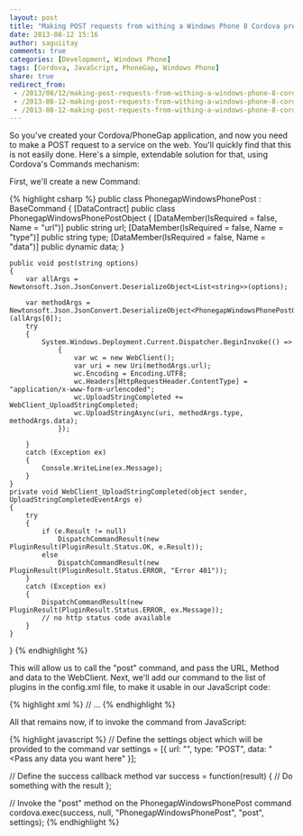 ```yaml
---
layout: post
title: "Making POST requests from withing a Windows Phone 8 Cordova project"
date: 2013-08-12 15:16
author: saguiitay
comments: true
categories: [Development, Windows Phone]
tags: [Cordova, JavaScript, PhoneGap, Windows Phone]
share: true
redirect_from:
 - /2013/08/12/making-post-requests-from-withing-a-windows-phone-8-cordova-project/
 - /2013-08-12-making-post-requests-from-withing-a-windows-phone-8-cordova-project/
 - /2013-08-12-making-post-requests-from-withing-a-windows-phone-8-cordova-project
---
```

So you've created your Cordova/PhoneGap application, and now you need to make a POST request to a service on the web. 
You'll quickly find that this is not easily done. Here's a simple, extendable solution for that, using Cordova's Commands mechanism:

First, we'll create a new Command:

{% highlight csharp %}
public class PhonegapWindowsPhonePost : BaseCommand
{
    [DataContract]
    public class PhonegapWindowsPhonePostObject
    {
        [DataMember(IsRequired = false, Name = "url")]
        public string url;
        [DataMember(IsRequired = false, Name = "type")]
        public string type;
        [DataMember(IsRequired = false, Name = "data")]
        public dynamic data;
    }
    
    public void post(string options)
    {
        var allArgs = Newtonsoft.Json.JsonConvert.DeserializeObject<List<string>>(options);
        
        var methodArgs = Newtonsoft.Json.JsonConvert.DeserializeObject<PhonegapWindowsPhonePostObject>(allArgs[0]);
        try
        {
            System.Windows.Deployment.Current.Dispatcher.BeginInvoke(() =>
                {
                    var wc = new WebClient();
                    var uri = new Uri(methodArgs.url);
                    wc.Encoding = Encoding.UTF8;
                    wc.Headers[HttpRequestHeader.ContentType] = "application/x-www-form-urlencoded";
                    wc.UploadStringCompleted += WebClient_UploadStringCompleted;
                    wc.UploadStringAsync(uri, methodArgs.type, methodArgs.data);
                });
        
        }
        catch (Exception ex)
        {
            Console.WriteLine(ex.Message);
        }
    }
    private void WebClient_UploadStringCompleted(object sender, UploadStringCompletedEventArgs e)
    {
        try
        {
            if (e.Result != null)
                DispatchCommandResult(new PluginResult(PluginResult.Status.OK, e.Result));
            else
                DispatchCommandResult(new PluginResult(PluginResult.Status.ERROR, "Error 401"));
        }
        catch (Exception ex)
        {
            DispatchCommandResult(new PluginResult(PluginResult.Status.ERROR, ex.Message));
            // no http status code available
        }
    }
}
{% endhighlight %}


This will allow us to call the "post" command, and pass the URL, Method and data to the WebClient. Next, we'll add our command to the list of
plugins in the config.xml file, to make it usable in our JavaScript code:

{% highlight xml %}
<plugins>
	<plugin name="Device"/>
    // ...
	<plugin name="InAppBrowser"/>
	<plugin name="PhonegapWindowsPhonePost" />
</plugins>
{% endhighlight %}

All that remains now, if to invoke the command from JavaScript:

{% highlight javascript %}
// Define the settings object which will be provided to the command 
var settings = [{
		url: "<Provide web service URL here>",
		type: "POST",
		data: "<Pass any data you want here"
	}];

// Define the success callback method
var success = function(result) {
	// Do something with the result
};

// Invoke the "post" method on the PhonegapWindowsPhonePost command
cordova.exec(success, null, "PhonegapWindowsPhonePost", "post", settings);
{% endhighlight %}

